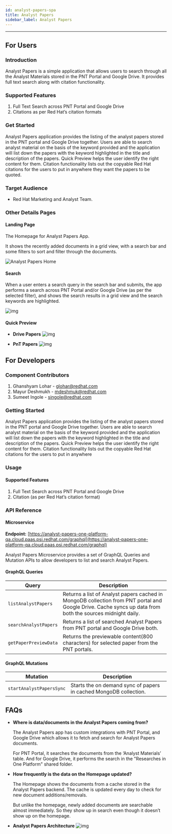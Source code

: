 ```yaml
---
id: analyst-papers-spa
title: Analyst Papers
sidebar_label: Analyst Papers
---
```

* * *

## For Users

### Introduction

Analyst Papers is a simple application that allows users to search through all the Analyst Materials stored in the PNT Portal and Google Drive. It provides full text search along with citation functionality.

### Supported Features

1. Full Text Search across PNT Portal and Google Drive
2. Citations as per Red Hat’s citation formats

### Get Started

Analyst Papers application provides the listing of the analyst papers stored in the PNT portal and Google Drive together. Users are able to search analyst material on the basis of the keyword provided and the application will list down the papers with the keyword highlighted in the title and description of the papers. Quick Preview helps the user identify the right content for them. Citation functionality lists out the copyable Red Hat citations for the users to put in anywhere they want the papers to be quoted.

### Target Audience

* Red Hat Marketing and Analyst Team.

### Other Details Pages

#### Landing Page

The Homepage for Analyst Papers App.

It shows the recently added documents in a grid view, with a search bar and some filters to sort and filter through the documents.

 ![Analyst Papers Home](./analyst-papers-landing-page.svg)

#### Search

When a user enters a search query in the search bar and submits, the app performs a search across PNT Portal and/or Google Drive (as per the selected filter), and shows the search results in a grid view and the search keywords are highlighted.

 ![img](./analyst-papers-search-page.svg)

#### Quick Preview

* **Drive Papers**
   ![img](./analyst-papers-drive-papers.svg)

* **PnT Papers**
   ![img](./analyst-papers-pnt-papers.svg)

## For Developers

### Component Contributors

1. Ghanshyam Lohar - [glohar@redhat.com](mailto:glohar@redhat.com)
2. Mayur Deshmukh - [mdeshmuk@redhat.com](mailto:mdeshmuk@redhat.com)
3. Sumeet Ingole - [singole@redhat.com](mailto:singole@redhat.com)

### Getting Started

Analyst Papers application provides the listing of the analyst papers stored in the PNT portal and Google Drive together. Users are able to search analyst material on the basis of the keyword provided and the application will list down the papers with the keyword highlighted in the title and description of the papers. Quick Preview helps the user identify the right content for them. Citation functionality lists out the copyable Red Hat citations for the users to put in anywhere

### Usage

#### Supported Features

1. Full Text Search across PNT Portal and Google Drive
2. Citation (as per Red Hat’s citation format)

### API Reference

#### Microservice

**Endpoint:** [https://analyst-papers-one-platform-qa.cloud.paas.psi.redhat.com/graphql](https://analyst-papers-one-platform-qa.cloud.paas.psi.redhat.com/graphql)

Analyst Papers Microservice provides a set of GraphQL Queries and Mutation APIs to allow developers to list and search Analyst Papers.

#### GraphQL Queries

| Query | Description |
| -------- | --------- |
| `listAnalystPapers`  | Returns a list of Analyst papers cached in MongoDB collection from PNT portal and Google Drive. Cache syncs up data from both the sources midnight daily. |
| `searchAnalystPapers` | Returns a list of searched Analyst Papers from PNT portal and Google Drive both. |
| `getPaperPreviewData` | Returns the previewable content(800 characters) for selected paper from the PNT portals. |

#### GraphQL Mutations

| Mutation | Description |
| -------- | --------- |
| `startAnalystPapersSync` | Starts the on demand sync of papers in cached MongoDB collection.  |

## FAQs

* **Where is data/documents in the Analyst Papers coming from?**

    The Analyst Papers app has custom integrations with PNT Portal, and Google Drive which allows it to fetch and search for Analyst Papers documents.

    For PNT Portal, it searches the documents from the ‘Analyst Materials’ table. And for Google Drive, it performs the search in the "Researches in One Platform" shared folder.

* **How frequently is the data on the Homepage updated?**

    The Homepage shows the documents from a cache stored in the Analyst Papers backend. The cache is updated every day to check for new document additions/removals.

    But unlike the homepage, newly added documents are searchable almost immediately. So they show up in search even though it doesn’t show up on the homepage.

* **Analyst Papers Architecture**
    ![img](./analyst-papers-architecture.svg)
